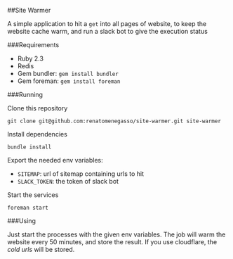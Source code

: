##Site Warmer

A simple application to hit a `get` into all pages of website, to keep the website cache warm, and run a slack bot to give the execution status

###Requirements

- Ruby 2.3
- Redis
- Gem bundler: `gem install bundler`
- Gem foreman: `gem install foreman`

###Running

Clone this repository

```
git clone git@github.com:renatomenegasso/site-warmer.git site-warmer
```

Install dependencies

```
bundle install
```

Export the needed env variables:

- `SITEMAP`: url of sitemap containing urls to hit
- `SLACK_TOKEN`: the token of slack bot

Start the services

```
foreman start
```


###Using

Just start the processes with the given env variables. The job will warm the website every 50 minutes, and store the result. If you use cloudflare, the _cold urls_ will be stored.
